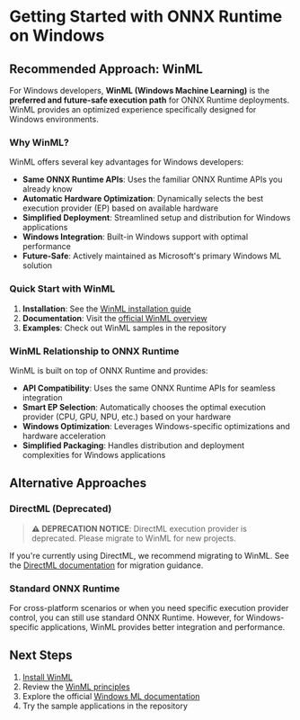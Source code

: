 # Getting Started with ONNX Runtime on Windows

## Recommended Approach: WinML

For Windows developers, **WinML (Windows Machine Learning)** is the **preferred and future-safe execution path** for ONNX Runtime deployments. WinML provides an optimized experience specifically designed for Windows environments.

### Why WinML?

WinML offers several key advantages for Windows developers:

- **Same ONNX Runtime APIs**: Uses the familiar ONNX Runtime APIs you already know
- **Automatic Hardware Optimization**: Dynamically selects the best execution provider (EP) based on available hardware
- **Simplified Deployment**: Streamlined setup and distribution for Windows applications
- **Windows Integration**: Built-in Windows support with optimal performance
- **Future-Safe**: Actively maintained as Microsoft's primary Windows ML solution

### Quick Start with WinML

1. **Installation**: See the [WinML installation guide](../install/index.md#winml-installs)
2. **Documentation**: Visit the [official WinML overview](https://learn.microsoft.com/en-us/windows/ai/new-windows-ml/overview)
3. **Examples**: Check out WinML samples in the repository

### WinML Relationship to ONNX Runtime

WinML is built on top of ONNX Runtime and provides:

- **API Compatibility**: Uses the same ONNX Runtime APIs for seamless integration
- **Smart EP Selection**: Automatically chooses the optimal execution provider (CPU, GPU, NPU, etc.) based on your hardware
- **Windows Optimization**: Leverages Windows-specific optimizations and hardware acceleration
- **Simplified Packaging**: Handles distribution and deployment complexities for Windows applications

## Alternative Approaches

### DirectML (Deprecated)

> **⚠️ DEPRECATION NOTICE**: DirectML execution provider is deprecated. Please migrate to WinML for new projects.

If you're currently using DirectML, we recommend migrating to WinML. See the [DirectML documentation](../execution-providers/DirectML-ExecutionProvider.md) for migration guidance.

### Standard ONNX Runtime

For cross-platform scenarios or when you need specific execution provider control, you can still use standard ONNX Runtime. However, for Windows-specific applications, WinML provides better integration and performance.

## Next Steps

1. [Install WinML](../install/index.md#winml-installs)
2. Review the [WinML principles](../../WinML_principles.md)
3. Explore the official [Windows ML documentation](https://learn.microsoft.com/en-us/windows/ai/new-windows-ml/overview)
4. Try the sample applications in the repository